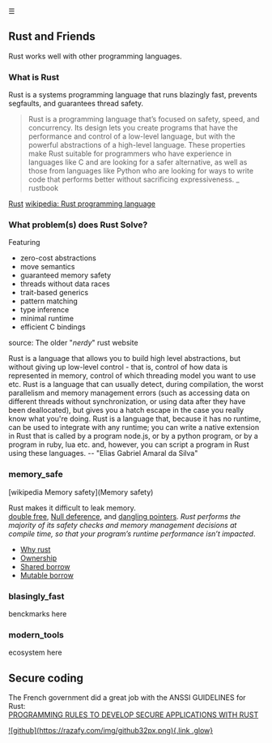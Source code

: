 <div class="bg_lrn"></div><div class="navbar"><a class="openbtn" onclick="openNav()">&#9776;</a></div>
<main>


## Rust and Friends
Rust works well with other programming languages. 

### What is Rust

Rust is a systems programming language that runs blazingly fast, prevents segfaults, and guarantees thread safety.

> Rust is a programming language that’s focused on safety, speed, and concurrency. Its design lets you create programs that have the performance and control of a low-level language, but with the powerful abstractions of a high-level language. These properties make Rust suitable for programmers who have experience in languages like C and are looking for a safer alternative, as well as those from languages like Python who are looking for ways to write code that performs better without sacrificing expressiveness.
_ rustbook

[Rust](https://www.rust-lang.org/)
[wikipedia: Rust programming language](https://en.wikipedia.org/wiki/Rust_(programming_language))

### What problem(s) does Rust Solve?

Featuring

- zero-cost abstractions
- move semantics
- guaranteed memory safety
- threads without data races
- trait-based generics
- pattern matching
- type inference
- minimal runtime
- efficient C bindings

source: The older "_nerdy_" rust website


Rust is a language that allows you to build high level abstractions, 
but without giving up low-level control - that is, 
control of how data is represented in memory, control of which threading model 
you want to use etc.
Rust is a language that can usually detect, during compilation, 
the worst parallelism and memory management errors (such as accessing data 
on different threads without synchronization, or using data after they have 
been deallocated), but gives you a hatch escape in the case you really know 
what you're doing.
Rust is a language that, because it has no runtime, can be used to integrate 
with any runtime; you can write a native extension in Rust that is called 
by a program node.js, or by a python program, or by a program in ruby, lua etc. 
and, however, you can script a program in Rust using these languages. 
-- "Elias Gabriel Amaral da Silva"

### memory_safe
[wikipedia Memory safety](Memory safety)

Rust makes it difficult to leak memory.  
[double free](https://owasp.org/www-community/vulnerabilities/Doubly_freeing_memory), [Null deference](https://owasp.org/www-community/vulnerabilities/Null_Dereference), and [dangling pointers](https://owasp.org/www-pdf-archive/OWASP_IL_8_Dangling_Pointer.pdf).
 _Rust performs the majority of its safety checks and memory management decisions at compile time, so that your program’s runtime performance isn’t impacted_. 


- [Why rust](https://www.youtube.com/watch?v=_wy4tuFEpz0)
- [Ownership](https://www.youtube.com/watch?v=TCUBSbJENO4)
- [Shared borrow](https://www.youtube.com/watch?v=61bFe3jqi1E)
- [Mutable borrow](https://www.youtube.com/watch?v=pd7PJ6q4I3M)


### blasingly_fast

benckmarks here

### modern_tools

ecosystem here

## Secure coding

The French government did a great job with the ANSSI GUIDELINES for Rust:  
[PROGRAMMING RULES TO DEVELOP SECURE APPLICATIONS WITH RUST](https://www.ssi.gouv.fr/uploads/2020/06/anssi-guide-programming_rules_to_develop_secure_applications_with_rust-v1.0.pdf)


<footer>
  <a href="https://github.com/lerina" target="_blank" title="github">![github](https://razafy.com/img/github32px.png){.link .glow}
  </a>
</footer>
<script src="https://razafy.com/js/toc.js"></script>
<script>
let anchor= document.createElement('a');
anchor.href="javascript:closeNav()"; //void(0)"; //anchor[0].onclick = closeNav();
anchor.className = "closebtn";  
anchor.innerHTML="&times;";
document.getElementById("TOC").prepend(anchor);

let navCrumbs= document.createElement('div');
navCrumbs.className = "hover-nav";
navCrumbs.innerHTML = `
<div class="hover-nav">
<ul>
<li><a href="../../../../index.html">⇦ home</a></li>
<li><a href="../../index.html">lerina</a></li>
<li><a href="../index.html">code</a></li>
<li><a href="./index.html">secure coding</a></li>
</ul>
</div>`;
document.getElementById("TOC").prepend(navCrumbs); 
</script>
